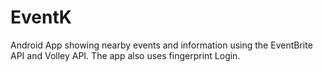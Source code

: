 # EventK
Android App showing nearby events and information using the EventBrite API and Volley API. The app also uses fingerprint Login.
